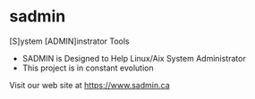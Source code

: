 # sadmin
[S]ystem [ADMIN]instrator Tools

* SADMIN is Designed to Help Linux/Aix System Administrator
* This project is in constant evolution

Visit our web site at https://www.sadmin.ca
